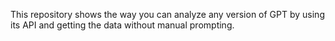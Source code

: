 This repository shows the way you can analyze any version of GPT by using its API and getting the data without manual prompting.
